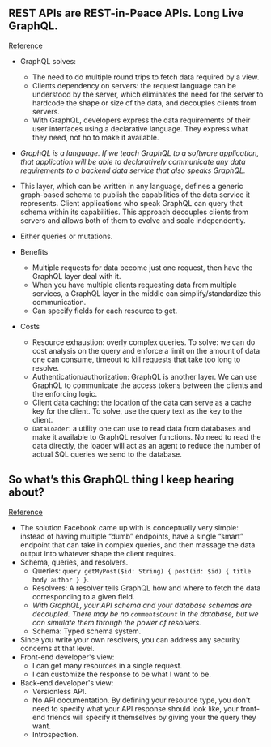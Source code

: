 ## REST APIs are REST-in-Peace APIs. Long Live GraphQL.
[Reference](https://medium.freecodecamp.org/rest-apis-are-rest-in-peace-apis-long-live-graphql-d412e559d8e4)

- GraphQL solves:
  - The need to do multiple round trips to fetch data required by a view.
  - Clients dependency on servers: the request language can be understood by the server, which eliminates the need for the server to hardcode the shape or size of the data, and decouples clients from servers.
  - With GraphQL, developers express the data requirements of their user interfaces using a declarative language. They express what they need, not ho to make it available.
- *GraphQL is a language. If we teach GraphQL to a software application, that application will be able to declaratively communicate any data requirements to a backend data service that also speaks GraphQL.*
- This layer, which can be written in any language, defines a generic graph-based schema to publish the capabilities of the data service it represents. Client applications who speak GraphQL can query that schema within its capabilities. This approach decouples clients from servers and allows both of them to evolve and scale independently.
- Either queries or mutations.

- Benefits
  - Multiple requests for data become just one request, then have the GraphQL layer deal with it.
  - When you have multiple clients requesting data from multiple services, a GraphQL layer in the middle can simplify/standardize this communication.
  - Can specify fields for each resource to get.

- Costs
  - Resource exhaustion: overly complex queries. To solve: we can do cost analysis on the query and enforce a limit on the amount of data one can consume, timeout to kill requests that take too long to resolve.
  - Authentication/authorization: GraphQL is another layer. We can use GraphQL to communicate the access tokens between the clients and the enforcing logic.
  - Client data caching: the location of the data can serve as a cache key for the client. To solve, use the query text as the key to the client.
  - `DataLoader`: a utility one can use to read data from databases and make it available to GraphQL resolver functions. No need to read the data directly, the loader will act as an agent to reduce the number of actual SQL queries we send to the database.

## So what’s this GraphQL thing I keep hearing about?
[Reference](https://medium.freecodecamp.org/so-whats-this-graphql-thing-i-keep-hearing-about-baf4d36c20cf)

- The solution Facebook came up with is conceptually very simple: instead of having multiple “dumb” endpoints, have a single “smart” endpoint that can take in complex queries, and then massage the data output into whatever shape the client requires.
- Schema, queries, and resolvers.
  - Queries: `query getMyPost($id: String) { post(id: $id) { title body author } }`.
  - Resolvers: A resolver tells GraphQL how and where to fetch the data corresponding to a given field.
  - *With GraphQL, your API schema and your database schemas are decoupled. There may be no `commentsCount` in the database, but we can simulate them through the power of resolvers.*
  - Schema: Typed schema system.
- Since you write your own resolvers, you can address any security concerns at that level.
- Front-end developer's view:
  - I can get many resources in a single request.
  - I can customize the response to be what I want to be.
- Back-end developer's view:
  - Versionless API.
  - No API documentation. By defining your resource type, you don't need to specify what your API response should look like, your front-end friends will specify it themselves by giving your the query they want.
  - Introspection.
